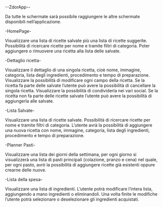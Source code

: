 --ZdorApp--


Da tutte le schermate sarà possibile raggiungere le altre schermate disponibili nell’applicazione.


-HomePage-


Visualizzare una lista di ricette salvate più una lista di ricette suggerite. 
Possibilità di ricercare ricette per nome e tramite filtri di categoria. 
Poter aggiungere o rimuovere una ricetta alla lista delle salvate.


-Dettaglio ricetta-


Visualizzare il dettaglio di una singola ricetta, cioè nome, immagine, categoria, lista degli ingredienti, procedimento e tempo di preparazione. 
Visualizzare la possibilità di modificare ogni campo della ricetta. 
Se la ricetta fa parte delle salvate l’utente può avere la possibilità di cancellare la singola ricetta.
Visualizzare la possibilità di condividerla nei vari social. 
Se la ricetta non fa parte delle ricette salvate l’utente può avere la possibilità di aggiungerla alle salvate.


-Lista Salvate-


Visualizzare una lista di ricette salvate.
Possibilità di ricercare ricette per nome e tramite filtri di categoria.
L’utente avrà la possibilità di aggiungere una nuova ricetta con nome, immagine, categoria, lista degli ingredienti, procedimento e tempo di preparazione.


-Planner Pasti-


Visualizzare una lista dei giorni della settimana, per ogni giorno si visualizzerà una lista di pasti principali (colazione, pranzo e cena) nel quale, per ogni pasto, avrò la possibilità di aggiungere ricette già esistenti oppure crearne delle nuove. 


-Lista della spesa-


Visualizzare una lista di ingredienti. L’utente potrà modificare l’intera lista, aggiungendo a mano ingredienti o eliminandoli. Una volta finite le modifiche l’utente potrà selezionare o deselezionare gli ingredienti acquistati.
